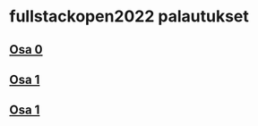 # fullstackopen2022 palautukset

## [Osa 0](https://github.com/Desipeli/fullstackopen2022/tree/main/osa0)

## [Osa 1](https://github.com/Desipeli/fullstackopen2022/tree/main/osa1)

## [Osa 1](https://github.com/Desipeli/fullstackopen2022/tree/main/osa2)
